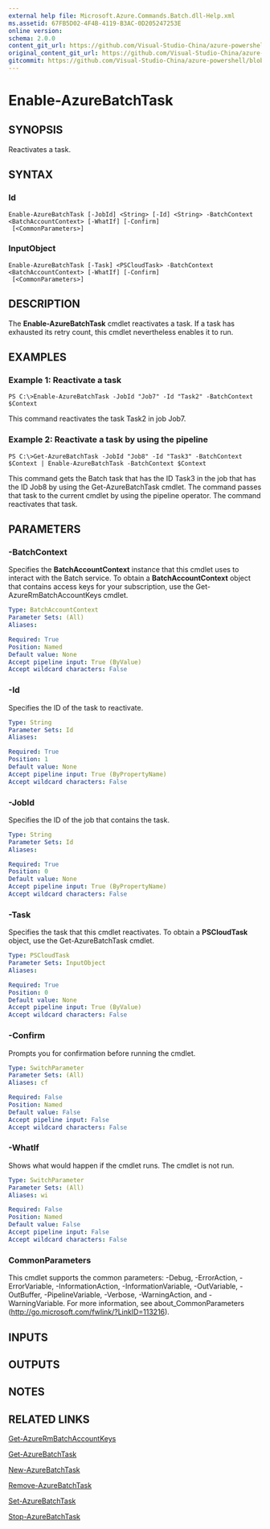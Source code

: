 ```yaml
---
external help file: Microsoft.Azure.Commands.Batch.dll-Help.xml
ms.assetid: 67FB5D02-4F4B-4119-B3AC-0D205247253E
online version:
schema: 2.0.0
content_git_url: https://github.com/Visual-Studio-China/azure-powershell/blob/3.6.0/src/ResourceManager/AzureBatch/Commands.Batch/help/Enable-AzureBatchTask.md
original_content_git_url: https://github.com/Visual-Studio-China/azure-powershell/blob/3.6.0/src/ResourceManager/AzureBatch/Commands.Batch/help/Enable-AzureBatchTask.md
gitcommit: https://github.com/Visual-Studio-China/azure-powershell/blob/94e42834e29c78cafba9e3f1e99e14af92561036
---
```


# Enable-AzureBatchTask

## SYNOPSIS
Reactivates a task.

## SYNTAX

### Id
```
Enable-AzureBatchTask [-JobId] <String> [-Id] <String> -BatchContext <BatchAccountContext> [-WhatIf] [-Confirm]
 [<CommonParameters>]
```

### InputObject
```
Enable-AzureBatchTask [-Task] <PSCloudTask> -BatchContext <BatchAccountContext> [-WhatIf] [-Confirm]
 [<CommonParameters>]
```

## DESCRIPTION
The **Enable-AzureBatchTask** cmdlet reactivates a task.
If a task has exhausted its retry count, this cmdlet nevertheless enables it to run.

## EXAMPLES

### Example 1: Reactivate a task
```
PS C:\>Enable-AzureBatchTask -JobId "Job7" -Id "Task2" -BatchContext $Context
```

This command reactivates the task Task2 in job Job7.

### Example 2: Reactivate a task by using the pipeline
```
PS C:\>Get-AzureBatchTask -JobId "Job8" -Id "Task3" -BatchContext $Context | Enable-AzureBatchTask -BatchContext $Context
```

This command gets the Batch task that has the ID Task3 in the job that has the ID Job8 by using the Get-AzureBatchTask cmdlet.
The command passes that task to the current cmdlet by using the pipeline operator.
The command reactivates that task.

## PARAMETERS

### -BatchContext
Specifies the **BatchAccountContext** instance that this cmdlet uses to interact with the Batch service.
To obtain a **BatchAccountContext** object that contains access keys for your subscription, use the Get-AzureRmBatchAccountKeys cmdlet.

```yaml
Type: BatchAccountContext
Parameter Sets: (All)
Aliases: 

Required: True
Position: Named
Default value: None
Accept pipeline input: True (ByValue)
Accept wildcard characters: False
```

### -Id
Specifies the ID of the task to reactivate.

```yaml
Type: String
Parameter Sets: Id
Aliases: 

Required: True
Position: 1
Default value: None
Accept pipeline input: True (ByPropertyName)
Accept wildcard characters: False
```

### -JobId
Specifies the ID of the job that contains the task.

```yaml
Type: String
Parameter Sets: Id
Aliases: 

Required: True
Position: 0
Default value: None
Accept pipeline input: True (ByPropertyName)
Accept wildcard characters: False
```

### -Task
Specifies the task that this cmdlet reactivates.
To obtain a **PSCloudTask** object, use the Get-AzureBatchTask cmdlet.

```yaml
Type: PSCloudTask
Parameter Sets: InputObject
Aliases: 

Required: True
Position: 0
Default value: None
Accept pipeline input: True (ByValue)
Accept wildcard characters: False
```

### -Confirm
Prompts you for confirmation before running the cmdlet.

```yaml
Type: SwitchParameter
Parameter Sets: (All)
Aliases: cf

Required: False
Position: Named
Default value: False
Accept pipeline input: False
Accept wildcard characters: False
```

### -WhatIf
Shows what would happen if the cmdlet runs.
The cmdlet is not run.

```yaml
Type: SwitchParameter
Parameter Sets: (All)
Aliases: wi

Required: False
Position: Named
Default value: False
Accept pipeline input: False
Accept wildcard characters: False
```

### CommonParameters
This cmdlet supports the common parameters: -Debug, -ErrorAction, -ErrorVariable, -InformationAction, -InformationVariable, -OutVariable, -OutBuffer, -PipelineVariable, -Verbose, -WarningAction, and -WarningVariable. For more information, see about_CommonParameters (http://go.microsoft.com/fwlink/?LinkID=113216).

## INPUTS

## OUTPUTS

## NOTES

## RELATED LINKS

[Get-AzureRmBatchAccountKeys](./Get-AzureRmBatchAccountKeys.md)

[Get-AzureBatchTask](./Get-AzureBatchTask.md)

[New-AzureBatchTask](./New-AzureBatchTask.md)

[Remove-AzureBatchTask](./Remove-AzureBatchTask.md)

[Set-AzureBatchTask](./Set-AzureBatchTask.md)

[Stop-AzureBatchTask](./Stop-AzureBatchTask.md)


